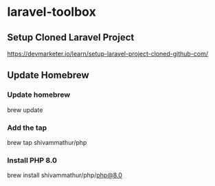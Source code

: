 # laravel-toolbox

## Setup Cloned Laravel Project

https://devmarketer.io/learn/setup-laravel-project-cloned-github-com/

## Update Homebrew

### Update homebrew
brew update

### Add the tap
brew tap shivammathur/php

### Install PHP 8.0
brew install shivammathur/php/php@8.0
